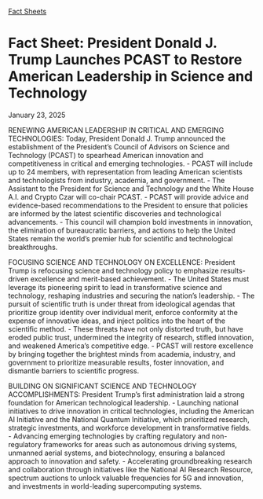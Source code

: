 [Fact Sheets](https://www.whitehouse.gov/fact-sheets/)

# 					Fact Sheet: President Donald J. Trump Launches PCAST to Restore American Leadership in Science and Technology				

January 23, 2025

RENEWING AMERICAN LEADERSHIP IN CRITICAL AND EMERGING TECHNOLOGIES: Today, President Donald J. Trump announced the establishment of the President’s Council of Advisors on Science and Technology (PCAST) to spearhead American innovation and competitiveness in critical and emerging technologies.
    - PCAST will include up to 24 members, with representation from leading American scientists and technologists from industry, academia, and government.
    - The Assistant to the President for Science and Technology and the White House A.I. and Crypto Czar will co-chair PCAST.
    - PCAST will provide advice and evidence-based recommendations to the President to ensure that policies are informed by the latest scientific discoveries and technological advancements.
    - This council will champion bold investments in innovation, the elimination of bureaucratic barriers, and actions to help the United States remain the world’s premier hub for scientific and technological breakthroughs.

FOCUSING SCIENCE AND TECHNOLOGY ON EXCELLENCE: President Trump is refocusing science and technology policy to emphasize results-driven excellence and merit-based achievement.
    - The United States must leverage its pioneering spirit to lead in transformative science and technology, reshaping industries and securing the nation’s leadership.
    - The pursuit of scientific truth is under threat from ideological agendas that prioritize group identity over individual merit, enforce conformity at the expense of innovative ideas, and inject politics into the heart of the scientific method.
    - These threats have not only distorted truth, but have eroded public trust, undermined the integrity of research, stifled innovation, and weakened America’s competitive edge.
    - PCAST will restore excellence by bringing together the brightest minds from academia, industry, and government to prioritize measurable results, foster innovation, and dismantle barriers to scientific progress.

BUILDING ON SIGNIFICANT SCIENCE AND TECHNOLOGY ACCOMPLISHMENTS: President Trump’s first administration laid a strong foundation for American technological leadership.
    - Launching national initiatives to drive innovation in critical technologies, including the American AI Initiative and the National Quantum Initiative, which prioritized research, strategic investments, and workforce development in transformative fields.
    - Advancing emerging technologies by crafting regulatory and non-regulatory frameworks for areas such as autonomous driving systems, unmanned aerial systems, and biotechnology, ensuring a balanced approach to innovation and safety.
    - Accelerating groundbreaking research and collaboration through initiatives like the National AI Research Resource, spectrum auctions to unlock valuable frequencies for 5G and innovation, and investments in world-leading supercomputing systems.
